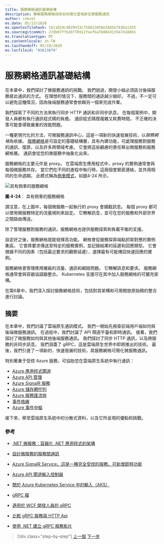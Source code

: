 ```yaml
---
title: 服務網格通訊基礎結構
description: 瞭解服務網格技術如何簡化雲端原生微服務通訊
author: robvet
ms.date: 05/13/2020
ms.openlocfilehash: 1b11024cd029433c756812850e2665b7836a13d3
ms.sourcegitcommit: 27db07ffb26f76912feefba7b884313547410db5
ms.translationtype: MT
ms.contentlocale: zh-TW
ms.lasthandoff: 05/19/2020
ms.locfileid: "83613679"
---
```

# <a name="service-mesh-communication-infrastructure"></a>服務網格通訊基礎結構

在本章中，我們探討了微服務通訊的挑戰。 我們說過，開發小組必須區分後端服務彼此通訊的方式。 在理想的情況下，服務間的通訊越少越好。 不過，不一定可以避免這種情況，因為後端服務通常會依賴另一個來完成作業。

我們探索了不同的方法來執行同步 HTTP 通訊和非同步訊息。 在每個案例中，開發人員都有執行通訊程式碼的負擔。 通訊程式碼既複雜又耗費時間。 不正確的決策可能會導致嚴重的效能問題。

一種更現代化的方法，可微服務通訊中心，這是一項新的快速發展技術，以*服務網格*為依據。 [服務網格](https://www.nginx.com/blog/what-is-a-service-mesh/)是可設定的基礎結構層，具有內建功能，可處理服務對服務的通訊、復原，以及許多跨領域考慮。 它會將這些顧慮的責任移出微服務和服務網格層。 通訊會從您的微服務中抽象化出來。

服務網格的主要元件是 proxy。 在雲端原生應用程式中，proxy 的實例通常會與每個微服務共存。 當它們在不同的進程中執行時，這兩個會緊密連結，並共用相同的生命週期。 此模式稱為[側車模式](https://docs.microsoft.com/azure/architecture/patterns/sidecar)，如圖4-24 所示。

![具有側車的服務網格](./media/service-mesh-with-side-car.png)

**圖 4-24**： 具有側車的服務網格

請注意，在上圖中，每個微服務一起執行的 proxy 會攔截訊息。 每個 proxy 都可以使用微服務特定的流量規則來設定。 它瞭解訊息，並可在您的服務和外部世界之間路由傳送。

除了管理服務對服務的通訊，服務網格也提供服務探索和負載平衡的支援。

設定好之後，服務網格就能發揮高功能。 網格會從服務探索端點抓取對應的實例集區。 它會將要求傳送至特定的服務實例，並記錄結果的延遲和回應類型。 它會根據不同的因素（包括最近要求的觀察延遲），選擇最有可能傳回快速回應的實例。

服務網格會管理應用層級的流量、通訊和網路問題。 它瞭解訊息和要求。 服務網格通常會與容器協調器整合。 Kubernetes 支援可在其中加入服務網格的可擴充架構。

在第6章中，我們深入探討服務網格技術，包括對其架構和可用開放原始碼的整合進行討論。

## <a name="summary"></a>摘要

在本章中，我們討論了雲端原生通訊模式。 我們一開始先檢查前端用戶端如何與後端微服務通訊。 在過程中，我們討論了 API 閘道平臺和即時通訊。 接著，我們探討了微服務如何與其他後端服務通訊。 我們探討了同步 HTTP 通訊，以及跨服務的非同步訊息。 我們涵蓋了 gRPC，這是雲端原生世界中即將推出的技術。 最後，我們引進了一項新的、快速發展的技術，其服務網格可簡化微服務通訊。

特別著重于受控 Azure 服務，可協助您在雲端原生系統中執行通訊：

- [Azure 應用程式閘道](https://docs.microsoft.com/azure/application-gateway/overview)
- [Azure API 管理](https://azure.microsoft.com/services/api-management/)
- [Azure SignalR 服務](https://azure.microsoft.com/services/signalr-service/)
- [Azure 儲存體佇列](https://docs.microsoft.com/azure/storage/queues/storage-queues-introduction)
- [Azure 服務匯流排](https://docs.microsoft.com/azure/service-bus-messaging/service-bus-messaging-overview)
- [事件格線](https://docs.microsoft.com/azure/event-grid/overview)
- [Azure 事件中樞](https://azure.microsoft.com/services/event-hubs/)

接下來，移至雲端原生系統中的分散式資料，以及它所呈現的優點和挑戰。

### <a name="references"></a>參考

- [.NET 微服務：容器化 .NET 應用程式的架構](https://dotnet.microsoft.com/download/thank-you/microservices-architecture-ebook)

- [設計微服務的服務間通訊](https://docs.microsoft.com/azure/architecture/microservices/design/interservice-communication)

- [Azure SignalR Service，這是一種完全受控的服務，可新增即時功能](https://azure.microsoft.com/blog/azure-signalr-service-a-fully-managed-service-to-add-real-time-functionality/)

- [Azure API 閘道輸入控制器](https://azure.github.io/application-gateway-kubernetes-ingress/)

- [關於 Azure Kubernetes Service 中的輸入（AKS）](https://vincentlauzon.com/2018/10/10/about-ingress-in-azure-kubernetes-service-aks/)

- [gRPC 檔](https://grpc.io/docs/guides/)

- [適用於 WCF 開發人員的 gRPC](https://docs.microsoft.com/dotnet/architecture/grpc-for-wcf-developers/)

- [比較 gRPC 服務與 HTTP Api](https://docs.microsoft.com/aspnet/core/grpc/comparison?view=aspnetcore-3.0)

- [使用 .NET 建立 gRPC 服務影片](https://channel9.msdn.com/Shows/The-Cloud-Native-Show/Building-Microservices-with-gRPC-and-NET)

>[!div class="step-by-step"]
>[上一個](grpc.md) 
>[下一步](distributed-data.md)

